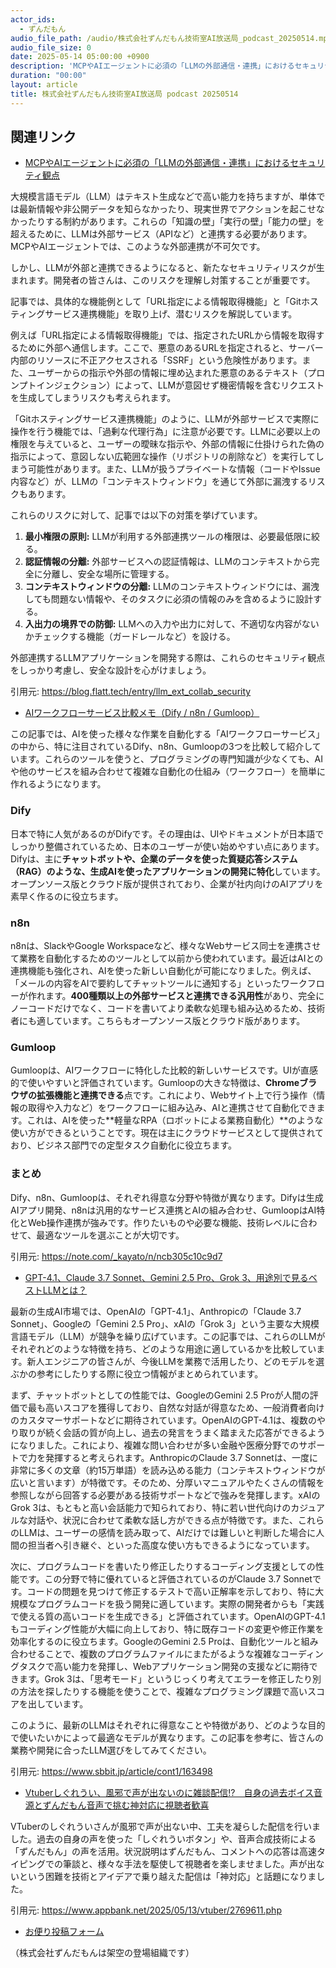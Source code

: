 ```yaml
---
actor_ids:
  - ずんだもん
audio_file_path: /audio/株式会社ずんだもん技術室AI放送局_podcast_20250514.mp3
audio_file_size: 0
date: 2025-05-14 05:00:00 +0900
description: 'MCPやAIエージェントに必須の「LLMの外部通信・連携」におけるセキュリティ観点、AIワークフローサービス比較メモ（Dify / n8n / Gumloop）、GPT-4.1、Claude 3.7 Sonnet、Gemini 2.5 Pro、Grok 3、用途別で見るベストLLMとは？、Vtuberしぐれうい、風邪で声が出ないのに雑談配信!?　自身の過去ボイス音源とずんだもん音声で挑む神対応に視聴者歓喜'
duration: "00:00"
layout: article
title: 株式会社ずんだもん技術室AI放送局 podcast 20250514
---
```


## 関連リンク


- [MCPやAIエージェントに必須の「LLMの外部通信・連携」におけるセキュリティ観点](https://blog.flatt.tech/entry/llm_ext_collab_security)  


大規模言語モデル（LLM）はテキスト生成などで高い能力を持ちますが、単体では最新情報や非公開データを知らなかったり、現実世界でアクションを起こせなかったりする制約があります。これらの「知識の壁」「実行の壁」「能力の壁」を超えるために、LLMは外部サービス（APIなど）と連携する必要があります。MCPやAIエージェントでは、このような外部連携が不可欠です。

しかし、LLMが外部と連携できるようになると、新たなセキュリティリスクが生まれます。開発者の皆さんは、このリスクを理解し対策することが重要です。

記事では、具体的な機能例として「URL指定による情報取得機能」と「Gitホスティングサービス連携機能」を取り上げ、潜むリスクを解説しています。

例えば「URL指定による情報取得機能」では、指定されたURLから情報を取得するために外部へ通信します。ここで、悪意のあるURLを指定されると、サーバー内部のリソースに不正アクセスされる「SSRF」という危険性があります。また、ユーザーからの指示や外部の情報に埋め込まれた悪意のあるテキスト（プロンプトインジェクション）によって、LLMが意図せず機密情報を含むリクエストを生成してしまうリスクも考えられます。

「Gitホスティングサービス連携機能」のように、LLMが外部サービスで実際に操作を行う機能では、「過剰な代理行為」に注意が必要です。LLMに必要以上の権限を与えていると、ユーザーの曖昧な指示や、外部の情報に仕掛けられた偽の指示によって、意図しない広範囲な操作（リポジトリの削除など）を実行してしまう可能性があります。また、LLMが扱うプライベートな情報（コードやIssue内容など）が、LLMの「コンテキストウィンドウ」を通じて外部に漏洩するリスクもあります。

これらのリスクに対して、記事では以下の対策を挙げています。

1.  **最小権限の原則:** LLMが利用する外部連携ツールの権限は、必要最低限に絞る。
2.  **認証情報の分離:** 外部サービスへの認証情報は、LLMのコンテキストから完全に分離し、安全な場所に管理する。
3.  **コンテキストウィンドウの分離:** LLMのコンテキストウィンドウには、漏洩しても問題ない情報や、そのタスクに必須の情報のみを含めるように設計する。
4.  **入出力の境界での防御:** LLMへの入力や出力に対して、不適切な内容がないかチェックする機能（ガードレールなど）を設ける。

外部連携するLLMアプリケーションを開発する際は、これらのセキュリティ観点をしっかり考慮し、安全な設計を心がけましょう。

引用元: https://blog.flatt.tech/entry/llm_ext_collab_security


- [AIワークフローサービス比較メモ（Dify / n8n / Gumloop）](https://note.com/_kayato/n/ncb305c10c9d7)  


この記事では、AIを使った様々な作業を自動化する「AIワークフローサービス」の中から、特に注目されているDify、n8n、Gumloopの3つを比較して紹介しています。これらのツールを使うと、プログラミングの専門知識が少なくても、AIや他のサービスを組み合わせて複雑な自動化の仕組み（ワークフロー）を簡単に作れるようになります。

### Dify

日本で特に人気があるのがDifyです。その理由は、UIやドキュメントが日本語でしっかり整備されているため、日本のユーザーが使い始めやすい点にあります。Difyは、主に**チャットボットや、企業のデータを使った質疑応答システム（RAG）のような、生成AIを使ったアプリケーションの開発に特化**しています。オープンソース版とクラウド版が提供されており、企業が社内向けのAIアプリを素早く作るのに役立ちます。

### n8n

n8nは、SlackやGoogle Workspaceなど、様々なWebサービス同士を連携させて業務を自動化するためのツールとして以前から使われています。最近はAIとの連携機能も強化され、AIを使った新しい自動化が可能になりました。例えば、「メールの内容をAIで要約してチャットツールに通知する」といったワークフローが作れます。**400種類以上の外部サービスと連携できる汎用性**があり、完全にノーコードだけでなく、コードを書いてより柔軟な処理も組み込めるため、技術者にも適しています。こちらもオープンソース版とクラウド版があります。

### Gumloop

Gumloopは、AIワークフローに特化した比較的新しいサービスです。UIが直感的で使いやすいと評価されています。Gumloopの大きな特徴は、**Chromeブラウザの拡張機能と連携できる**点です。これにより、Webサイト上で行う操作（情報の取得や入力など）をワークフローに組み込み、AIと連携させて自動化できます。これは、AIを使った**軽量なRPA（ロボットによる業務自動化）**のような使い方ができるということです。現在は主にクラウドサービスとして提供されており、ビジネス部門での定型タスク自動化に役立ちます。

### まとめ

Dify、n8n、Gumloopは、それぞれ得意な分野や特徴が異なります。Difyは生成AIアプリ開発、n8nは汎用的なサービス連携とAIの組み合わせ、GumloopはAI特化とWeb操作連携が強みです。作りたいものや必要な機能、技術レベルに合わせて、最適なツールを選ぶことが大切です。

引用元: https://note.com/_kayato/n/ncb305c10c9d7


- [GPT-4.1、Claude 3.7 Sonnet、Gemini 2.5 Pro、Grok 3、用途別で見るベストLLMとは？](https://www.sbbit.jp/article/cont1/163498)  


最新の生成AI市場では、OpenAIの「GPT-4.1」、Anthropicの「Claude 3.7 Sonnet」、Googleの「Gemini 2.5 Pro」、xAIの「Grok 3」という主要な大規模言語モデル（LLM）が競争を繰り広げています。この記事では、これらのLLMがそれぞれどのような特徴を持ち、どのような用途に適しているかを比較しています。新人エンジニアの皆さんが、今後LLMを業務で活用したり、どのモデルを選ぶかの参考にしたりする際に役立つ情報がまとめられています。

まず、チャットボットとしての性能では、GoogleのGemini 2.5 Proが人間の評価で最も高いスコアを獲得しており、自然な対話が得意なため、一般消費者向けのカスタマーサポートなどに期待されています。OpenAIのGPT-4.1は、複数のやり取りが続く会話の質が向上し、過去の発言をうまく踏まえた応答ができるようになりました。これにより、複雑な問い合わせが多い金融や医療分野でのサポートで力を発揮すると考えられます。AnthropicのClaude 3.7 Sonnetは、一度に非常に多くの文章（約15万単語）を読み込める能力（コンテキストウィンドウが広いと言います）が特徴です。そのため、分厚いマニュアルやたくさんの情報を参照しながら回答する必要がある技術サポートなどで強みを発揮します。xAIのGrok 3は、もともと高い会話能力で知られており、特に若い世代向けのカジュアルな対話や、状況に合わせて柔軟な話し方ができる点が特徴です。また、これらのLLMは、ユーザーの感情を読み取って、AIだけでは難しいと判断した場合に人間の担当者へ引き継ぐ、といった高度な使い方もできるようになっています。

次に、プログラムコードを書いたり修正したりするコーディング支援としての性能です。この分野で特に優れていると評価されているのがClaude 3.7 Sonnetです。コードの問題を見つけて修正するテストで高い正解率を示しており、特に大規模なプログラムコードを扱う開発に適しています。実際の開発者からも「実践で使える質の高いコードを生成できる」と評価されています。OpenAIのGPT-4.1もコーディング性能が大幅に向上しており、特に既存コードの変更や修正作業を効率化するのに役立ちます。GoogleのGemini 2.5 Proは、自動化ツールと組み合わせることで、複数のプログラムファイルにまたがるような複雑なコーディングタスクで高い能力を発揮し、Webアプリケーション開発の支援などに期待できます。Grok 3は、「思考モード」というじっくり考えてエラーを修正したり別の方法を探したりする機能を使うことで、複雑なプログラミング課題で高いスコアを出しています。

このように、最新のLLMはそれぞれに得意なことや特徴があり、どのような目的で使いたいかによって最適なモデルが異なります。この記事を参考に、皆さんの業務や開発に合ったLLM選びをしてみてください。

引用元: https://www.sbbit.jp/article/cont1/163498


- [Vtuberしぐれうい、風邪で声が出ないのに雑談配信!?　自身の過去ボイス音源とずんだもん音声で挑む神対応に視聴者歓喜](https://www.appbank.net/2025/05/13/vtuber/2769611.php)  


VTuberのしぐれういさんが風邪で声が出ない中、工夫を凝らした配信を行いました。過去の自身の声を使った「しぐれういボタン」や、音声合成技術による「ずんだもん」の声を活用。状況説明はずんだもん、コメントへの応答は高速タイピングでの筆談と、様々な手法を駆使して視聴者を楽しませました。声が出ないという困難を技術とアイデアで乗り越えた配信は「神対応」と話題になりました。

引用元: https://www.appbank.net/2025/05/13/vtuber/2769611.php



- [お便り投稿フォーム](https://forms.gle/ffg4JTfqdiqK62qf9)

（株式会社ずんだもんは架空の登場組織です）
